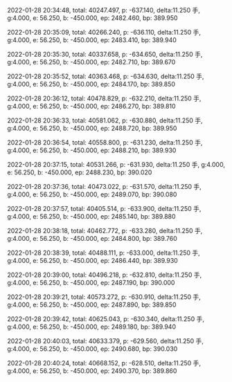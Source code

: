 2022-01-28 20:34:48, total: 40247.497, p: -637.140, delta:11.250 手, g:4.000, e: 56.250, b: -450.000, ep: 2482.460, bp: 389.950

2022-01-28 20:35:09, total: 40266.240, p: -636.110, delta:11.250 手, g:4.000, e: 56.250, b: -450.000, ep: 2483.410, bp: 389.940

2022-01-28 20:35:30, total: 40337.658, p: -634.650, delta:11.250 手, g:4.000, e: 56.250, b: -450.000, ep: 2482.710, bp: 389.670

2022-01-28 20:35:52, total: 40363.468, p: -634.630, delta:11.250 手, g:4.000, e: 56.250, b: -450.000, ep: 2484.170, bp: 389.850

2022-01-28 20:36:12, total: 40478.829, p: -632.210, delta:11.250 手, g:4.000, e: 56.250, b: -450.000, ep: 2486.270, bp: 389.810

2022-01-28 20:36:33, total: 40581.062, p: -630.880, delta:11.250 手, g:4.000, e: 56.250, b: -450.000, ep: 2488.720, bp: 389.950

2022-01-28 20:36:54, total: 40558.800, p: -631.230, delta:11.250 手, g:4.000, e: 56.250, b: -450.000, ep: 2488.210, bp: 389.930

2022-01-28 20:37:15, total: 40531.266, p: -631.930, delta:11.250 手, g:4.000, e: 56.250, b: -450.000, ep: 2488.230, bp: 390.020

2022-01-28 20:37:36, total: 40473.022, p: -631.570, delta:11.250 手, g:4.000, e: 56.250, b: -450.000, ep: 2489.070, bp: 390.080

2022-01-28 20:37:57, total: 40405.514, p: -633.900, delta:11.250 手, g:4.000, e: 56.250, b: -450.000, ep: 2485.140, bp: 389.880

2022-01-28 20:38:18, total: 40462.772, p: -633.280, delta:11.250 手, g:4.000, e: 56.250, b: -450.000, ep: 2484.800, bp: 389.760

2022-01-28 20:38:39, total: 40488.111, p: -633.000, delta:11.250 手, g:4.000, e: 56.250, b: -450.000, ep: 2486.440, bp: 389.930

2022-01-28 20:39:00, total: 40496.218, p: -632.810, delta:11.250 手, g:4.000, e: 56.250, b: -450.000, ep: 2487.190, bp: 390.000

2022-01-28 20:39:21, total: 40573.272, p: -630.910, delta:11.250 手, g:4.000, e: 56.250, b: -450.000, ep: 2487.890, bp: 389.850

2022-01-28 20:39:42, total: 40625.043, p: -630.340, delta:11.250 手, g:4.000, e: 56.250, b: -450.000, ep: 2489.180, bp: 389.940

2022-01-28 20:40:03, total: 40633.379, p: -629.560, delta:11.250 手, g:4.000, e: 56.250, b: -450.000, ep: 2490.680, bp: 390.030

2022-01-28 20:40:24, total: 40668.152, p: -628.510, delta:11.250 手, g:4.000, e: 56.250, b: -450.000, ep: 2490.370, bp: 389.860
